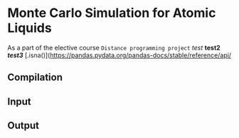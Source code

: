 # Monte Carlo Simulation for Atomic Liquids
As a part of the elective course `Distance programming project` 
*test*
**test2**
***test3***
[.isna()](https://pandas.pydata.org/pandas-docs/stable/reference/api/

## Compilation


## Input


## Output


